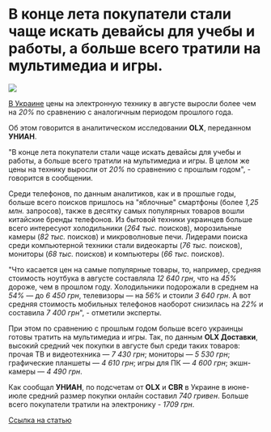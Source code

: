 <!DOCTYPE html>
<html>

<body>
<p>
<h1>
    <b>В конце лета покупатели стали чаще искать девайсы для учебы и работы, а больше всего тратили на мультимедиа и игры.</b> 
</h1>
</p>

<p>
   <a>
    <img src="D:\webprogramming2022\webprogramming2022\photo\photo1.jpg">
</a> 
</p>

<p>
<u>В Украине</u> цены на электронную технику в августе выросли более чем на <i>20%</i> по сравнению с аналогичным периодом прошлого года.
</p>

<p>
    Об этом говорится в аналитическом исследовании <b>OLX</b>, переданном <b>УНИАН</b>.
</p>
<p>
    "В конце лета покупатели стали чаще искать девайсы для учебы и работы, а больше всего тратили на мультимедиа и игры. В целом же цены на технику выросли от <i>20%</i> по сравнению с прошлым годом", - говорится в сообщении.
</p>

<p>
    Среди телефонов, по данным аналитиков, как и в прошлые годы, больше всего поисков пришлось на "яблочные" смартфоны (более <i>1,25 млн.</i> запросов), также в десятку самых популярных товаров вошли китайские бренды телефонов. Из бытовой техники украинцев больше всего интересуют холодильники (<i>264 тыс.</i>  поисков), морозильные камеры (<i>82 тыс.</i> поисков) и микроволновые печи. Лидерами поиска среди компьютерной техники стали видеокарты (<i>76 тыс.</i> поисков), мониторы (<i>68 тыс.</i> поисков) и компьютеры (<i>66 тыс.</i> поисков).    
</p>

<p>
    "Что касается цен на самые популярные товары, то, например, средняя стоимость ноутбука в августе составляла <i>12 640 грн</i>, что на <i>45%</i> дороже, чем в прошлом году. Холодильники подорожали в среднем на <i>54%</i> — до <i>6 450 грн</i>, телевизоры — на <i>56%</i> и стоили <i>3 640 грн</i>. А вот средняя стоимость мобильных телефонов наоборот снизилась на <i>22%</i> и составила <i>7 400 грн</i>", - отметили эксперты. 
</p>

<p>
    При этом по сравнению с прошлым годом больше всего украинцы готовы тратить на мультимедиа и игры. Так, по данным <b>OLX Доставки</b>, высокий средний чек покупки в августе был среди таких товаров: прочая ТВ и видеотехника — <i>7 430 грн</i>; мониторы — <i>5 530 грн</i>; графические планшеты — <i>4 610 грн</i>; игры для ПК — <i>4 600 грн</i>; экшн-камеры — <i>4 490 грн</i>.
</p>

<p>
    Как сообщал <b>УНИАН</b>, по подсчетам от <b>OLX</b> и <b>CBR</b> в Украине в июне-июле средний размер покупки онлайн составил <i>740 гривен</i>. Больше всего покупатели тратили на электронику - <i>1709 грн</i>.
</p>

<a href="https://www.unian.net/techno/rynok-elektroniki-v-ukraine-kak-za-god-izmenilas-stoimost-elektronnyh-ustroystv-11971662.html">Ссылка на статью</a> 
</body>
</html>
